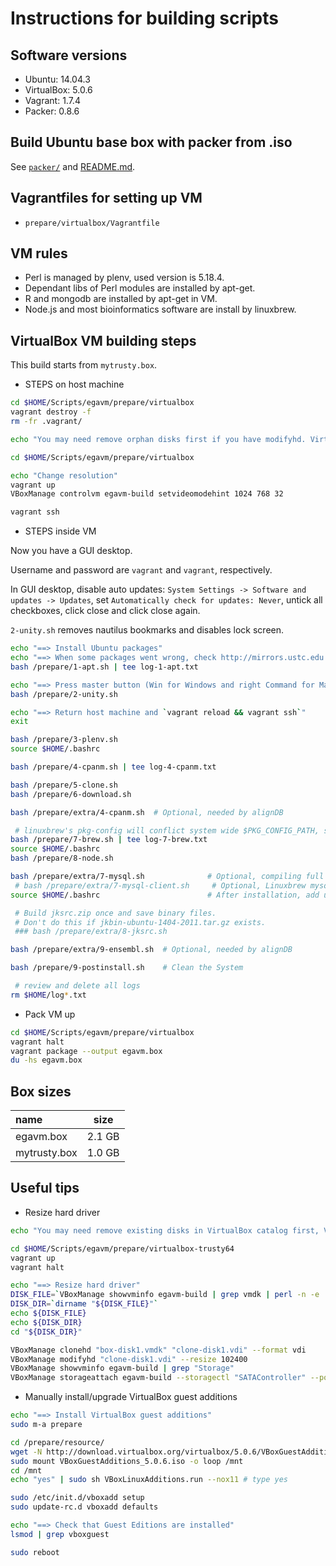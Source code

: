 # Instructions for building scripts

## Software versions

* Ubuntu:       14.04.3
* VirtualBox:   5.0.6
* Vagrant:      1.7.4
* Packer:       0.8.6

## Build Ubuntu base box with packer from .iso

See [`packer/`](packer/) and [README.md](packer/README.md).

##  Vagrantfiles for setting up VM

* `prepare/virtualbox/Vagrantfile`

## VM rules

* Perl is managed by plenv, used version is 5.18.4.
* Dependant libs of Perl modules are installed by apt-get.
* R and mongodb are installed by apt-get in VM.
* Node.js and most bioinformatics software are install by linuxbrew.

## VirtualBox VM building steps

This build starts from `mytrusty.box`.

* STEPS on host machine

```bash
cd $HOME/Scripts/egavm/prepare/virtualbox
vagrant destroy -f
rm -fr .vagrant/

echo "You may need remove orphan disks first if you have modifyhd. VirtualBox->File->Virtual Media Manager."

cd $HOME/Scripts/egavm/prepare/virtualbox

echo "Change resolution"
vagrant up
VBoxManage controlvm egavm-build setvideomodehint 1024 768 32

vagrant ssh
```

* STEPS inside VM

Now you have a GUI desktop.

Username and password are `vagrant` and `vagrant`, respectively.

In GUI desktop, disable auto updates: `System Settings -> Software and updates -> Updates`,
set `Automatically check for updates: Never`, untick all checkboxes, click close and click close again.

`2-unity.sh` removes nautilus bookmarks and disables lock screen.

```bash
echo "==> Install Ubuntu packages"
echo "==> When some packages went wrong, check http://mirrors.ustc.edu.cn/ubuntu/ for updating status."
bash /prepare/1-apt.sh | tee log-1-apt.txt

echo "==> Press master button (Win for Windows and right Command for Mac) and type `terminal` to start a GUI terminal"
bash /prepare/2-unity.sh

echo "==> Return host machine and `vagrant reload && vagrant ssh`"
exit

bash /prepare/3-plenv.sh
source $HOME/.bashrc

bash /prepare/4-cpanm.sh | tee log-4-cpanm.txt

bash /prepare/5-clone.sh
bash /prepare/6-download.sh

bash /prepare/extra/4-cpanm.sh  # Optional, needed by alignDB

 # linuxbrew's pkg-config will conflict system wide $PKG_CONFIG_PATH, so put them to the tail of job queues.
bash /prepare/7-brew.sh | tee log-7-brew.txt
source $HOME/.bashrc
bash /prepare/8-node.sh

bash /prepare/extra/7-mysql.sh              # Optional, compiling full mysql51.
 # bash /prepare/extra/7-mysql-client.sh     # Optional, Linuxbrew mysql51 client, needed by alignDB and building jksrc.
source $HOME/.bashrc                        # After installation, add user alignDB to mysql.

 # Build jksrc.zip once and save binary files.
 # Don't do this if jkbin-ubuntu-1404-2011.tar.gz exists.
 ### bash /prepare/extra/8-jksrc.sh

bash /prepare/extra/9-ensembl.sh  # Optional, needed by alignDB

bash /prepare/9-postinstall.sh    # Clean the System

 # review and delete all logs
rm $HOME/log*.txt
```

* Pack VM up

```bash
cd $HOME/Scripts/egavm/prepare/virtualbox
vagrant halt
vagrant package --output egavm.box
du -hs egavm.box
```

## Box sizes

| name         | size    |
| :-----       | :-----: |
| egavm.box    | 2.1 GB  |
| mytrusty.box | 1.0 GB  |

## Useful tips

* Resize hard driver

```bash
echo "You may need remove existing disks in VirtualBox catalog first, VirtualBox->File->Virtual Media Manager."

cd $HOME/Scripts/egavm/prepare/virtualbox-trusty64
vagrant up
vagrant halt

echo "==> Resize hard driver"
DISK_FILE=`VBoxManage showvminfo egavm-build | grep vmdk | perl -n -e '/($ENV{HOME}.+)\(UUID/; $file = $1; print $file'`
DISK_DIR=`dirname "${DISK_FILE}"`
echo ${DISK_FILE}
echo ${DISK_DIR}
cd "${DISK_DIR}"

VBoxManage clonehd "box-disk1.vmdk" "clone-disk1.vdi" --format vdi
VBoxManage modifyhd "clone-disk1.vdi" --resize 102400
VBoxManage showvminfo egavm-build | grep "Storage"
VBoxManage storageattach egavm-build --storagectl "SATAController" --port 0 --device 0 --type hdd --medium clone-disk1.vdi
```

* Manually install/upgrade VirtualBox guest additions

```bash
echo "==> Install VirtualBox guest additions"
sudo m-a prepare

cd /prepare/resource/
wget -N http://download.virtualbox.org/virtualbox/5.0.6/VBoxGuestAdditions_5.0.6.iso
sudo mount VBoxGuestAdditions_5.0.6.iso -o loop /mnt
cd /mnt
echo "yes" | sudo sh VBoxLinuxAdditions.run --nox11 # type yes

sudo /etc/init.d/vboxadd setup
sudo update-rc.d vboxadd defaults

echo "==> Check that Guest Editions are installed"
lsmod | grep vboxguest

sudo reboot
```
